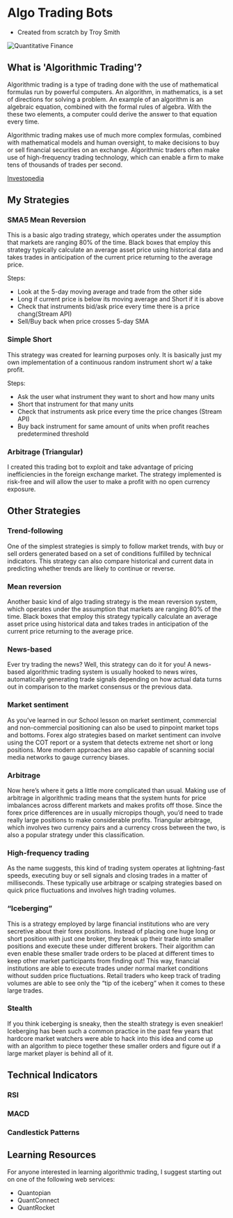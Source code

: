 # Algo Trading Bots
- Created from scratch by Troy Smith

![Quantitative Finance](https://miro.medium.com/max/884/1*SfUnSwcp9mVJB4EH2lPtOQ.png)






## What is 'Algorithmic Trading'?
Algorithmic trading is a type of trading done with the use of mathematical formulas run by powerful computers. An algorithm, in mathematics, is a set of directions for solving a problem. An example of an algorithm is an algebraic equation, combined with the formal rules of algebra. With the these two elements, a computer could derive the answer to that equation every time.

Algorithmic trading makes use of much more complex formulas, combined with mathematical models and human oversight, to make decisions to buy or sell financial securities on an exchange. Algorithmic traders often make use of high-frequency trading technology, which can enable a firm to make tens of thousands of trades per second.

[Investopedia](https://www.investopedia.com/terms/a/algorithmictrading.asp#ixzz5WlaWZKNw)






## My Strategies

### SMA5 Mean Reversion
This is a basic algo trading strategy, which operates under the assumption that markets are ranging 80% of the time. Black boxes that employ this strategy typically calculate an average asset price using historical data and takes trades in anticipation of the current price returning to the average price. 

Steps:
- Look at the 5-day moving average and trade from the other side
- Long if current price is below its moving average and Short if it is above
- Check that instruments bid/ask price every time there is a price chang(Stream API)
- Sell/Buy back when price crosses 5-day SMA


### Simple Short
This strategy was created for learning purposes only. It is basically just my own implementation of a continuous random instrument short w/ a take profit. 

Steps:
- Ask the user what instrument they want to short and how many units
- Short that instrument for that many units
- Check that instruments ask price every time the price changes (Stream API)
- Buy back instrument for same amount of units when profit reaches predetermined threshold


### Arbitrage (Triangular)
I created this trading bot to exploit and take advantage of pricing inefficiencies in the foreign exchange market. The strategy implemented is risk-free and will allow the user to make a profit with no open currency exposure.






## Other Strategies 

### Trend-following

One of the simplest strategies is simply to follow market trends, with buy or sell orders generated based on a set of conditions fulfilled by technical indicators. This strategy can also compare historical and current data in predicting whether trends are likely to continue or reverse.

### Mean reversion

Another basic kind of algo trading strategy is the mean reversion system, which operates under the assumption that markets are ranging 80% of the time. Black boxes that employ this strategy typically calculate an average asset price using historical data and takes trades in anticipation of the current price returning to the average price.

### News-based

Ever try trading the news? Well, this strategy can do it for you! A news-based algorithmic trading system is usually hooked to news wires, automatically generating trade signals depending on how actual data turns out in comparison to the market consensus or the previous data.

### Market sentiment

As you’ve learned in our School lesson on market sentiment, commercial and non-commercial positioning can also be used to pinpoint market tops and bottoms. Forex algo strategies based on market sentiment can involve using the COT report or a system that detects extreme net short or long positions. More modern approaches are also capable of scanning social media networks to gauge currency biases.

### Arbitrage

Now here’s where it gets a little more complicated than usual. Making use of arbitrage in algorithmic trading means that the system hunts for price imbalances across different markets and makes profits off those. Since the forex price differences are in usually micropips though, you’d need to trade really large positions to make considerable profits. Triangular arbitrage, which involves two currency pairs and a currency cross between the two, is also a popular strategy under this classification.

### High-frequency trading

As the name suggests, this kind of trading system operates at lightning-fast speeds, executing buy or sell signals and closing trades in a matter of milliseconds. These typically use arbitrage or scalping strategies based on quick price fluctuations and involves high trading volumes.

### “Iceberging”

This is a strategy employed by large financial institutions who are very secretive about their forex positions. Instead of placing one huge long or short position with just one broker, they break up their trade into smaller positions and execute these under different brokers. Their algorithm can even enable these smaller trade orders to be placed at different times to keep other market participants from finding out! This way, financial institutions are able to execute trades under normal market conditions without sudden price fluctuations. Retail traders who keep track of trading volumes are able to see only the “tip of the iceberg” when it comes to these large trades.

### Stealth

If you think iceberging is sneaky, then the stealth strategy is even sneakier! Iceberging has been such a common practice in the past few years that hardcore market watchers were able to hack into this idea and come up with an algorithm to piece together these smaller orders and figure out if a large market player is behind all of it.



## Technical Indicators

### RSI

### MACD

### Candlestick Patterns



## Learning Resources
For anyone interested in learning algorithmic trading, I suggest starting out on one of the following web services:
- Quantopian
- QuantConnect
- QuantRocket